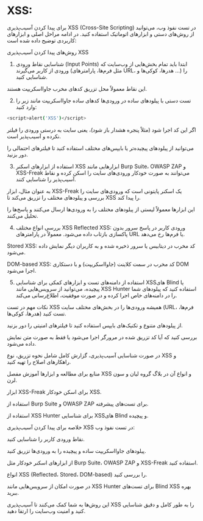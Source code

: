 # XSS:

برای پیدا کردن آسیب‌پذیری XSS (Cross-Site Scripting) در تست نفوذ وب، می‌توانید از روش‌های دستی و ابزارهای اتوماتیک استفاده کنید. در ادامه مراحل اصلی و ابزارهای کاربردی توضیح داده شده است:

روش‌های پیدا کردن آسیب‌پذیری XSS
1. شناسایی نقاط ورودی (Input Points)
ابتدا باید تمام بخش‌هایی از وب‌سایت که ورودی از کاربر می‌گیرند (مثل فرم‌ها، پارامترهای URL، هدرها، کوکی‌ها و ...) را شناسایی کنید.

این نقاط معمولاً محل تزریق کدهای مخرب جاوااسکریپت هستند.

2. تست دستی با پیلودهای ساده
در ورودی‌ها کدهای ساده جاوااسکریپت مانند زیر را وارد کنید:

```bash
<script>alert('XSS')</script>
```

اگر این کد اجرا شود (مثلاً پنجره هشدار باز شود)، یعنی سایت به درستی ورودی را فیلتر نکرده و آسیب‌پذیر است.

می‌توانید از پیلودهای پیچیده‌تر یا بایپس‌های مختلف استفاده کنید تا فیلترهای احتمالی را دور بزنید.

3. استفاده از ابزارهای اسکنر XSS
ابزارهایی مانند Burp Suite، OWASP ZAP و XSS-Freak می‌توانند به صورت خودکار ورودی‌های سایت را اسکن کرده و نقاط آسیب‌پذیر را شناسایی کنند.

به عنوان مثال، ابزار XSS-Freak یک اسکنر پایتونی است که ورودی‌های سایت را بررسی و پیلودهای مختلف را تزریق می‌کند تا XSS را پیدا کند.

این ابزارها معمولاً لیستی از پیلودهای مختلف را به ورودی‌ها ارسال می‌کنند و پاسخ‌ها را تحلیل می‌کنند.

4. بررسی انواع مختلف XSS
Reflected XSS: ورودی کاربر در پاسخ سرور بدون پاکسازی بازتاب داده می‌شود. معمولاً در پارامترهای URL یا فرم‌ها رخ می‌دهد.

Stored XSS: کد مخرب در دیتابیس یا سرور ذخیره شده و به کاربران دیگر نمایش داده می‌شود.

DOM-based XSS: کد مخرب در سمت کلاینت (جاوااسکریپت) و با دستکاری DOM اجرا می‌شود.

5. استفاده از دامنه‌های تست و ابزارهای کمکی
برای شناسایی XSSهای Blind یا پیچیده، می‌توانید از سرویس‌هایی مانند XSS Hunter استفاده کنید که پیلودهای شما را در دامنه‌های خاص اجرا کرده و در صورت موفقیت، اطلاع‌رسانی می‌کند.

نکات مهم در تست XSS
همیشه ورودی‌ها را در بخش‌های مختلف سایت (URL، فرم‌ها، هدرها، کوکی‌ها) تست کنید.

از پیلودهای متنوع و تکنیک‌های بایپس استفاده کنید تا فیلترهای امنیتی را دور بزنید.

بررسی کنید که آیا کد تزریق شده در مرورگر اجرا می‌شود یا فقط به صورت متن نمایش داده می‌شود.

در صورت شناسایی آسیب‌پذیری، گزارش کامل شامل نحوه تزریق، نوع XSS و راهکارهای اصلاح را تهیه کنید.

منابع برای مطالعه و ابزارها
آموزش مفصل XSS و انواع آن در بلاگ گروه لیان و سون لرن.

ابزار XSS-Freak برای اسکن خودکار XSS.

استفاده از Burp Suite و OWASP ZAP برای تست‌های پیشرفته.

استفاده از XSS Hunter برای شناسایی XSSهای Blind و پیچیده.

خلاصه
برای پیدا کردن آسیب‌پذیری XSS در تست نفوذ وب:

نقاط ورودی کاربر را شناسایی کنید.

پیلودهای جاوااسکریپت ساده و پیچیده را به ورودی‌ها تزریق کنید.

از ابزارهای اسکنر خودکار مثل Burp Suite، OWASP ZAP و XSS-Freak استفاده کنید.

انواع XSS (Reflected، Stored، DOM-based) را بررسی کنید.

در صورت امکان از سرویس‌هایی مانند XSS Hunter برای تست‌های Blind XSS بهره ببرید.

این روش‌ها به شما کمک می‌کنند تا آسیب‌پذیری XSS را به طور کامل و دقیق شناسایی کنید و امنیت وب‌سایت را ارتقا دهید.

